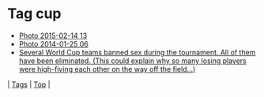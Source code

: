 <!--
title: Tag cup
date: 2020-06-28T15:26:58.475Z
tags:
-->
# Tag cup

 * [Photo 2015-02-14 13](110983831329.md)
 * [Photo 2014-01-25 06](74467762279.md)
 * [Several World Cup teams banned sex during the tournament. All of them have been eliminated. (This could explain why so many losing players were high-fiving each other on the way off the field…)](90590785424.md)

| [Tags](tags.md) | [Top](index.md) |
